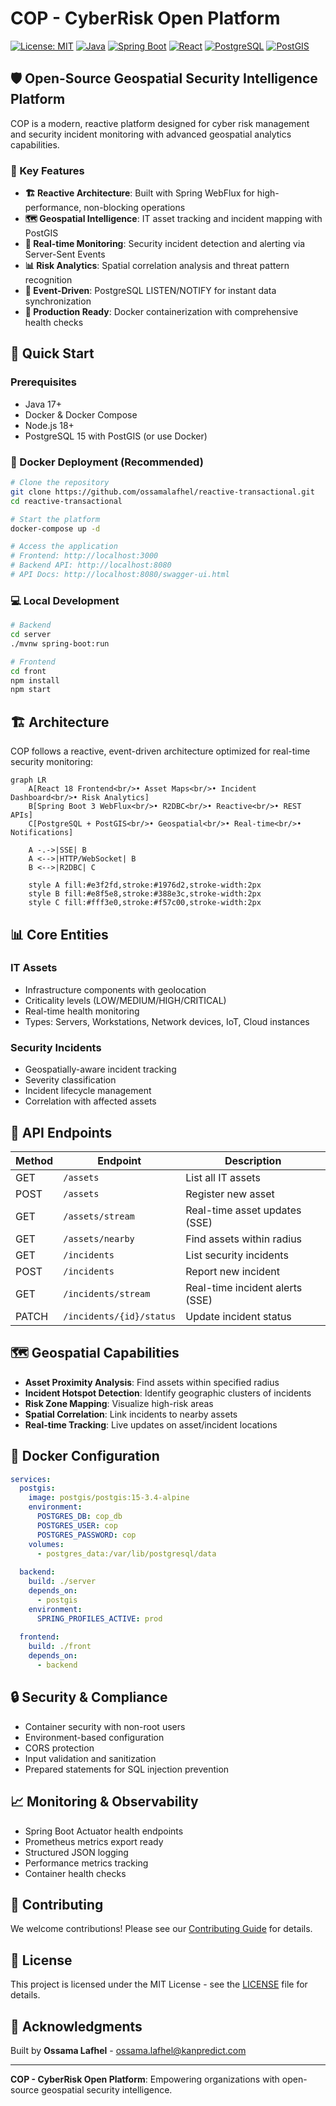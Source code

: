 # COP - CyberRisk Open Platform

[![License: MIT](https://img.shields.io/badge/License-MIT-blue.svg)](https://opensource.org/licenses/MIT)
[![Java](https://img.shields.io/badge/Java-17-orange.svg)](https://openjdk.java.net/projects/jdk/17/)
[![Spring Boot](https://img.shields.io/badge/Spring%20Boot-3.3.5-brightgreen.svg)](https://spring.io/projects/spring-boot)
[![React](https://img.shields.io/badge/React-18.3.1-blue.svg)](https://reactjs.org/)
[![PostgreSQL](https://img.shields.io/badge/PostgreSQL-15-blue.svg)](https://www.postgresql.org/)
[![PostGIS](https://img.shields.io/badge/PostGIS-3.4-green.svg)](https://postgis.net/)

## 🛡️ Open-Source Geospatial Security Intelligence Platform

COP is a modern, reactive platform designed for cyber risk management and security incident monitoring with advanced geospatial analytics capabilities.

### 🌟 Key Features

- **🏗️ Reactive Architecture**: Built with Spring WebFlux for high-performance, non-blocking operations
- **🗺️ Geospatial Intelligence**: IT asset tracking and incident mapping with PostGIS
- **🚨 Real-time Monitoring**: Security incident detection and alerting via Server-Sent Events
- **📊 Risk Analytics**: Spatial correlation analysis and threat pattern recognition
- **🔄 Event-Driven**: PostgreSQL LISTEN/NOTIFY for instant data synchronization
- **🐳 Production Ready**: Docker containerization with comprehensive health checks

## 🚀 Quick Start

### Prerequisites

- Java 17+
- Docker & Docker Compose
- Node.js 18+
- PostgreSQL 15 with PostGIS (or use Docker)

### 🐳 Docker Deployment (Recommended)

```bash
# Clone the repository
git clone https://github.com/ossamalafhel/reactive-transactional.git
cd reactive-transactional

# Start the platform
docker-compose up -d

# Access the application
# Frontend: http://localhost:3000
# Backend API: http://localhost:8080
# API Docs: http://localhost:8080/swagger-ui.html
```

### 💻 Local Development

```bash
# Backend
cd server
./mvnw spring-boot:run

# Frontend
cd front
npm install
npm start
```

## 🏗️ Architecture

COP follows a reactive, event-driven architecture optimized for real-time security monitoring:

```mermaid
graph LR
    A[React 18 Frontend<br/>• Asset Maps<br/>• Incident Dashboard<br/>• Risk Analytics] 
    B[Spring Boot 3 WebFlux<br/>• R2DBC<br/>• Reactive<br/>• REST APIs]
    C[PostgreSQL + PostGIS<br/>• Geospatial<br/>• Real-time<br/>• Notifications]
    
    A -.->|SSE| B
    A <-->|HTTP/WebSocket| B
    B <-->|R2DBC| C
    
    style A fill:#e3f2fd,stroke:#1976d2,stroke-width:2px
    style B fill:#e8f5e8,stroke:#388e3c,stroke-width:2px  
    style C fill:#fff3e0,stroke:#f57c00,stroke-width:2px
```

## 📊 Core Entities

### IT Assets
- Infrastructure components with geolocation
- Criticality levels (LOW/MEDIUM/HIGH/CRITICAL)
- Real-time health monitoring
- Types: Servers, Workstations, Network devices, IoT, Cloud instances

### Security Incidents
- Geospatially-aware incident tracking
- Severity classification
- Incident lifecycle management
- Correlation with affected assets

## 🔧 API Endpoints

| Method | Endpoint | Description |
|--------|----------|-------------|
| GET | `/assets` | List all IT assets |
| POST | `/assets` | Register new asset |
| GET | `/assets/stream` | Real-time asset updates (SSE) |
| GET | `/assets/nearby` | Find assets within radius |
| GET | `/incidents` | List security incidents |
| POST | `/incidents` | Report new incident |
| GET | `/incidents/stream` | Real-time incident alerts (SSE) |
| PATCH | `/incidents/{id}/status` | Update incident status |

## 🗺️ Geospatial Capabilities

- **Asset Proximity Analysis**: Find assets within specified radius
- **Incident Hotspot Detection**: Identify geographic clusters of incidents
- **Risk Zone Mapping**: Visualize high-risk areas
- **Spatial Correlation**: Link incidents to nearby assets
- **Real-time Tracking**: Live updates on asset/incident locations

## 🐳 Docker Configuration

```yaml
services:
  postgis:
    image: postgis/postgis:15-3.4-alpine
    environment:
      POSTGRES_DB: cop_db
      POSTGRES_USER: cop
      POSTGRES_PASSWORD: cop
    volumes:
      - postgres_data:/var/lib/postgresql/data
    
  backend:
    build: ./server
    depends_on:
      - postgis
    environment:
      SPRING_PROFILES_ACTIVE: prod
    
  frontend:
    build: ./front
    depends_on:
      - backend
```

## 🔒 Security & Compliance

- Container security with non-root users
- Environment-based configuration
- CORS protection
- Input validation and sanitization
- Prepared statements for SQL injection prevention

## 📈 Monitoring & Observability

- Spring Boot Actuator health endpoints
- Prometheus metrics export ready
- Structured JSON logging
- Performance metrics tracking
- Container health checks

## 🤝 Contributing

We welcome contributions! Please see our [Contributing Guide](docs/CONTRIBUTING.md) for details.

## 📝 License

This project is licensed under the MIT License - see the [LICENSE](LICENSE) file for details.

## 🙏 Acknowledgments

Built by **Ossama Lafhel** - [ossama.lafhel@kanpredict.com](mailto:ossama.lafhel@kanpredict.com)

---

**COP - CyberRisk Open Platform**: Empowering organizations with open-source geospatial security intelligence.